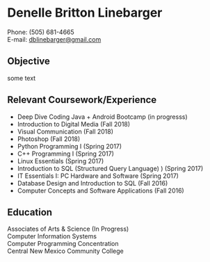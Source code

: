 # Denelle Britton Linebarger
Phone: (505) 681-4665  
E-mail: [dblinebarger@gmail.com](mailto:dblinebarger@gmail.com)

## Objective

some text


## Relevant Coursework/Experience
* Deep Dive Coding Java + Android Bootcamp (in progresss)
* Introduction to Digital Media (Fall 2018)
* Visual Communication (Fall 2018)
* Photoshop (Fall 2018)
* Python Programming I (Spring 2017)
* C++ Programming I (Spring 2017)
* Linux Essentials  (Spring 2017)
* Introduction to SQL (Structured Query Language) ) (Spring 2017)
* IT Essentials I: PC Hardware and Software (Spring 2017)
* Database Design and Introduction to SQL (Fall 2016)
* Computer Concepts and Software Applications (Fall 2016) 



## Education

Associates of Arts & Science (In Progress)  
Computer Information Systems  
Computer Programming Concentration  
Central New Mexico Community College  





		




